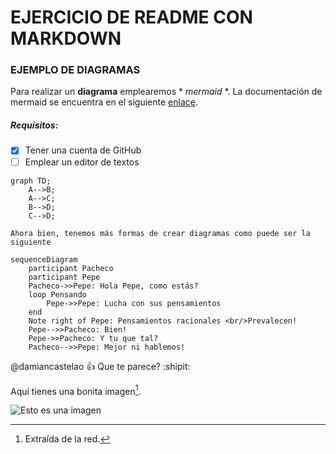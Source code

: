 # EJERCICIO DE README CON MARKDOWN

### EJEMPLO DE DIAGRAMAS

Para realizar un **diagrama** emplearemos * *mermaid* *.
La documentación de mermaid se encuentra en el siguiente [enlace](https://mermaid-js.github.io/mermaid/#/).

##### Requisitos:

- [X] Tener una cuenta de GitHub
- [ ] Emplear un editor de textos

```mermaid
graph TD;
    A-->B;
    A-->C;
    B-->D;
    C-->D;
```
```
Ahora bien, tenemos más formas de crear diagramas como puede ser la siguiente
```

```mermaid
sequenceDiagram
    participant Pacheco
    participant Pepe
    Pacheco->>Pepe: Hola Pepe, como estás?
    loop Pensando
        Pepe->>Pepe: Lucha con sus pensamientos
    end
    Note right of Pepe: Pensamientos racionales <br/>Prevalecen!
    Pepe-->>Pacheco: Bien!
    Pepe->>Pacheco: Y tu que tal?
    Pacheco-->>Pepe: Mejor ni hablemos!
```
@damiancastelao :+1: Que te parece? :shipit:

Aquí tienes una bonita imagen[^1].

![Esto es una imagen](https://png.pngtree.com/element_our/png/20181009/thai-cat-cream-tabby-sitting-png_131622.jpg)

[^1]: Extraída de la red.
